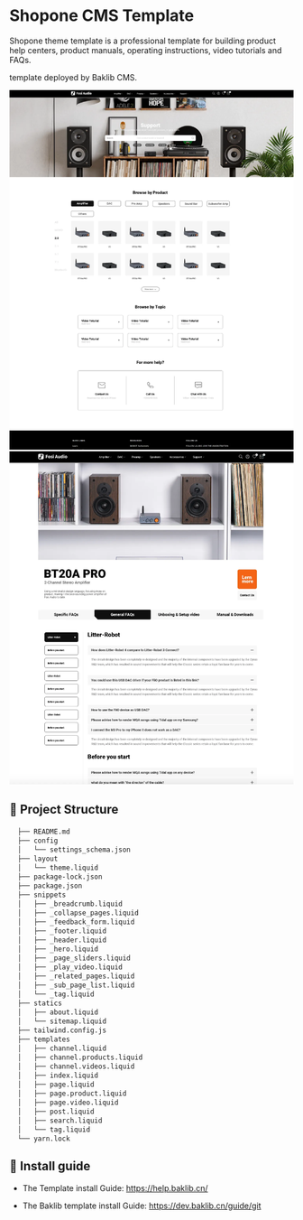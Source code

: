 # Shopone CMS Template

Shopone theme template is a professional template for building product help centers, product manuals, operating instructions, video tutorials and FAQs.

template deployed by Baklib CMS.

![Baklib CMS based index theme](./assets/images/demo/index.webp)
![Baklib CMS based index theme](./assets/images/demo/product.webp)


## 🚀 Project Structure

```
  ├── README.md
  ├── config
  │   └── settings_schema.json
  ├── layout
  │   └── theme.liquid
  ├── package-lock.json
  ├── package.json
  ├── snippets
  │   ├── _breadcrumb.liquid
  │   ├── _collapse_pages.liquid
  │   ├── _feedback_form.liquid
  │   ├── _footer.liquid
  │   ├── _header.liquid
  │   ├── _hero.liquid
  │   ├── _page_sliders.liquid
  │   ├── _play_video.liquid
  │   ├── _related_pages.liquid
  │   ├── _sub_page_list.liquid
  │   └── _tag.liquid
  ├── statics
  │   ├── about.liquid
  │   └── sitemap.liquid
  ├── tailwind.config.js
  ├── templates
  │   ├── channel.liquid
  │   ├── channel.products.liquid
  │   ├── channel.videos.liquid
  │   ├── index.liquid
  │   ├── page.liquid
  │   ├── page.product.liquid
  │   ├── page.video.liquid
  │   ├── post.liquid
  │   ├── search.liquid
  │   └── tag.liquid
  └── yarn.lock
```


## 🧞 Install guide


- The Template install Guide: https://help.baklib.cn/

- The Baklib template install Guide: https://dev.baklib.cn/guide/git